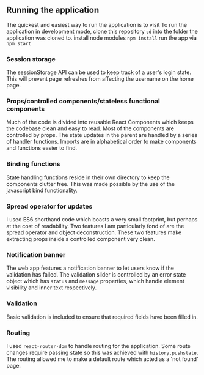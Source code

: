 ## Running the application
The quickest and easiest way to run the application is to visit 
To run the application in development mode, clone this repository 
`cd` into the folder the application was cloned to.
install node modules `npm install`
run the app via `npm start`

### Session storage 

The sessionStorage API can be used to keep track of a user's login state. This will prevent page refreshes from affecting the username on the home page. 

### Props/controlled components/stateless functional components 

Much of the code is divided into reusable React Components which keeps the codebase clean and easy to read. Most of the components are controlled by props. The state updates in the parent are handled by a series of handler functions. 
Imports are in alphabetical order to make components and functions easier to find. 

### Binding functions 

State handling functions reside in their own directory to keep the components clutter free. This was made possible by the use of the javascript bind functionality.  

### Spread operator for updates 

I used ES6 shorthand code which boasts a very small footprint, but perhaps at the cost of readability. Two features I am particularly fond of are the spread operator and object deconstruction. These two features make extracting props inside a controlled component very clean. 

### Notification banner 

The web app features a notification banner to let users know if the validation has failed. The validation slider is controlled by an error state object which has `status` and `message` properties, which handle element visibility and inner text respectively.

### Validation 

Basic validation is included to ensure that required fields have been filled in. 

### Routing 

I used `react-router-dom` to handle routing for the application. Some route changes require passing state so this was achieved with `history.pushstate`. 
The routing allowed me to make a default route which acted as a 'not found' page. 
